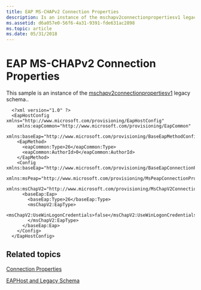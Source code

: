 ```yaml
---
title: EAP MS-CHAPv2 Connection Properties
description: Is an instance of the mschapv2connectionpropertiesv1 legacy schema.
ms.assetid: d6a057e0-56f6-4a31-9391-fde631ac2898
ms.topic: article
ms.date: 05/31/2018
---
```


# EAP MS-CHAPv2 Connection Properties

This sample is an instance of the [mschapv2connectionpropertiesv1](mschapv2connectionpropertiesv1schema-schema.md) legacy schema..

``` syntax
  <?xml version="1.0" ?> 
  <EapHostConfig xmlns="http://www.microsoft.com/provisioning/EapHostConfig" 
    xmlns:eapCommon="http://www.microsoft.com/provisioning/EapCommon" 
    xmlns:baseEap="http://www.microsoft.com/provisioning/BaseEapMethodConfig">
    <EapMethod>
      <eapCommon:Type>26</eapCommon:Type> 
      <eapCommon:AuthorId>0</eapCommon:AuthorId> 
    </EapMethod>
    <Config xmlns:baseEap="http://www.microsoft.com/provisioning/BaseEapConnectionPropertiesV1" 
      xmlns:msPeap="http://www.microsoft.com/provisioning/MsPeapConnectionPropertiesV1" 
      xmlns:msChapV2="http://www.microsoft.com/provisioning/MsChapV2ConnectionPropertiesV1">
      <baseEap:Eap>
        <baseEap:Type>26</baseEap:Type> 
        <msChapV2:EapType>
        <msChapV2:UseWinLogonCredentials>false</msChapV2:UseWinLogonCredentials> 
        </msChapV2:EapType>
      </baseEap:Eap>
    </Config>
  </EapHostConfig>
```

## Related topics

<dl> <dt>

[Connection Properties](connection-profiles.md)
</dt> <dt>

[EAPHost and Legacy Schema](eaphost-schemas.md)
</dt> </dl>

 

 




